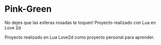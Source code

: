 # Pink-Green
No dejes que las esferas rosadas te toquen! Proyecto realizado con Lua en Love 2d

Proyecto realizado en Lua Love2d como proyecto personal para aprender.
